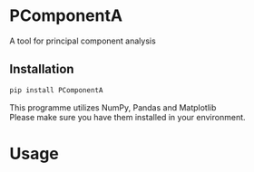 # PComponentA
A tool for principal component analysis

## Installation
``` sh
pip install PComponentA
```
This programme utilizes NumPy, Pandas and Matplotlib <br>
Please make sure you have them installed in your environment.

# Usage

